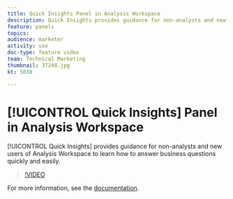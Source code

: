 ```yaml
---
title: Quick Insights Panel in Analysis Workspace
description: Quick Insights provides guidance for non-analysts and new users of Analysis Workspace to learn how to answer business questions quickly and easily.
feature: panels
topics: 
audience: marketer
activity: use
doc-type: feature video
team: Technical Marketing
thumbnail: 37248.jpg
kt: 5838

---
```


# [!UICONTROL Quick Insights] Panel in Analysis Workspace

[!UICONTROL Quick Insights] provides guidance for non-analysts and new users of Analysis Workspace to learn how to answer business questions quickly and easily.

>[!VIDEO](https://video.tv.adobe.com/v/37248/?quality=12&learn=on)

For more information, see the [documentation](https://docs.adobe.com/content/help/en/analytics/analyze/analysis-workspace/panels/quickinsight.html).
